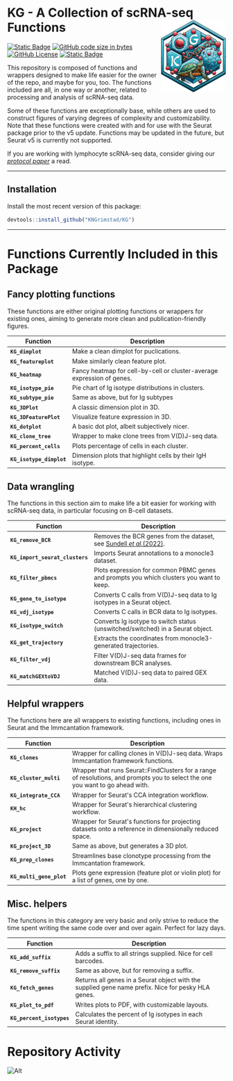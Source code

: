 <h1>
 KG - A Collection of scRNA-seq Functions<a href="https://github.com/KNGrimstad/KG"><img align="right" src="images/KG_logotype.png" width="148.59" height="165.4575"/></a>
</h1>


<!-- badges: start -->
[![Static Badge](https://img.shields.io/badge/Version-1.0.0-lightblue)](https://github.com/KNGrimstad/KG/releases/tag/v1.0.0)
[![GitHub code size in bytes](https://img.shields.io/github/languages/code-size/KNGrimstad/KG)](https://github.com/KNGrimstad/KG)
[![GitHub License](https://img.shields.io/github/license/KNGrimstad/KG)](https://github.com/KNGrimstad/KG?tab=MIT-1-ov-file)
[![Static Badge](https://img.shields.io/badge/repo%20status-active-lightgreen)](https://www.repostatus.org/#active)
<!-- badges: end -->

This repository is composed of functions and wrappers designed to make life easier for the owner of the repo, and maybe for you, too. The functions included are all, in one way or another, related to processing and analysis of scRNA-seq data. 

Some of these functions are exceptionally base, while others are used to construct figures of varying degrees of complexity and customizability. Note that these functions were created with and for use with the Seurat package prior to the v5 update. Functions may be updated in the future, but Seurat v5 is currently not supported.

If you are working with lymphocyte scRNA-seq data, consider giving our [*protocol paper*](https://doi.org/10.1093/bfgp/elac044) a read.

---
## Installation
Install the most recent version of this package: 
```r
devtools::install_github("KNGrimstad/KG")
```
---
# Functions Currently Included in this Package
## Fancy plotting functions 

These functions are either original plotting functions or wrappers for existing ones, aiming to generate more clean and publication-friendly figures.

| **Function** | **Description** |
| --- | --- |
| **`KG_dimplot`** | Make a clean dimplot for puclications. |
| **`KG_featureplot`** | Make similarly clean feature plot. |
| **`KG_heatmap`** | Fancy heatmap for cell-by-cell or cluster-average expression of genes. |
| **`KG_isotype_pie`** | Pie chart of Ig isotype distributions in clusters. |
| **`KG_subtype_pie`** | Same as above, but for Ig subtypes |
| **`KG_3DPlot`** | A classic dimension plot in 3D. |
| **`KG_3DFeaturePlot`** | Visualize feature expression in 3D. |
| **`KG_dotplot`** | A basic dot plot, albeit subjectively nicer. |
| **`KG_clone_tree`** | Wrapper to make clone trees from V(D)J-seq data. |
| **`KG_percent_cells`** | Plots percentage of cells in each cluster. |
| **`KG_isotype_dimplot`** | Dimension plots that highlight cells by their IgH isotype. |<img align="right" src="images/example_plots4.png" width = "265" height = "340">

## Data wrangling

The functions in this section aim to make life a bit easier for working with scRNA-seq data, in particular focusing on B-cell datasets. 

| **Function** | **Description** |
| --- | --- |
| **`KG_remove_BCR`** | Removes the BCR genes from the dataset, see [Sundell *et al*.(2022)](https://doi.org/10.1093/bfgp/elac044). |
| **`KG_import_seurat_clusters`** | Imports Seurat annotations to a monocle3 dataset. |
| **`KG_filter_pbmcs`** | Plots expression for common PBMC genes and prompts you which clusters you want to keep. |
| **`KG_gene_to_isotype`** | Converts C calls from V(D)J-seq data to Ig isotypes in a Seurat object. |
| **`KG_vdj_isotype`** | Converts C calls in BCR data to Ig isotypes. | 
| **`KG_isotype_switch`** | Converts Ig isotype to switch status (unswitched/switched) in a Seurat object. |
| **`KG_get_trajectory`** | Extracts the coordinates from monocle3-generated trajectories. |
| **`KG_filter_vdj`** | Filter V(D)J-seq data frames for downstream BCR analyses. |
| **`KG_matchGEXtoVDJ`** | Matched V(D)J-seq data to paired GEX data. |

## Helpful wrappers

The functions here are all wrappers to existing functions, including ones in Seurat and the Immcantation framework. 

| **Function** | **Description** |
| --- | --- |
| **`KG_clones`** | Wrapper for calling clones in V(D)J-seq data. Wraps Immcantation framework functions. |
| **`KG_cluster_multi`** | Wrapper that runs Seurat::FindClusters for a range of resolutions, and prompts you to select the one you want to go ahead with. |
| **`KG_integrate_CCA`** | Wrapper for Seurat's CCA integration workflow. | 
| **`KH_hc`** | Wrapper for Seurat's hierarchical clustering workflow. |
| **`KG_project`** | Wrapper for Seurat's functions for projecting datasets onto a reference in dimensionally reduced space. | 
| **`KG_project_3D`** | Same as above, but generates a 3D plot. |
| **`KG_prep_clones`** | Streamlines base clonotype processing from the Immcantation framework. |
| **`KG_multi_gene_plot`** | Plots gene expression (feature plot or violin plot) for a list of genes, one by one. |

## Misc. helpers

The functions in this category are very basic and only strive to reduce the time spent writing the same code over and over again. Perfect for lazy days. 

| **Function** | **Description** |
| --- | --- |
| **`KG_add_suffix`** | Adds a suffix to all strings supplied. Nice for cell barcodes. |
| **`KG_remove_suffix`** | Same as above, but for removing a suffix. |
| **`KG_fetch_genes`** | Returns all genes in a Seurat object with the supplied gene name prefix. Nice for pesky HLA genes. | 
| **`KG_plot_to_pdf`** | Writes plots to PDF, with customizable layouts. |
| **`KG_percent_isotypes`** | Calculates the percent of Ig isotypes in each Seurat identity. |

# Repository Activity
![Alt](https://repobeats.axiom.co/api/embed/9baa88e7488279b7170d442f240ed5cc46abfd5a.svg "Repobeats analytics image")
